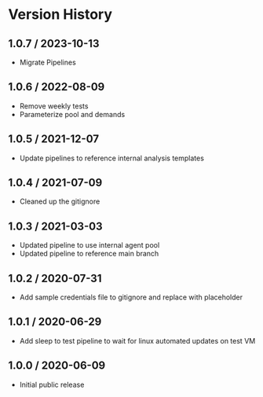 # Version History

## 1.0.7 / 2023-10-13

- Migrate Pipelines

## 1.0.6 / 2022-08-09

- Remove weekly tests
- Parameterize pool and demands

## 1.0.5 / 2021-12-07

- Update pipelines to reference internal analysis templates
  
## 1.0.4 / 2021-07-09

- Cleaned up the gitignore

## 1.0.3 / 2021-03-03

- Updated pipeline to use internal agent pool
- Updated pipeline to reference main branch

## 1.0.2 / 2020-07-31

- Add sample credentials file to gitignore and replace with placeholder

## 1.0.1 / 2020-06-29

- Add sleep to test pipeline to wait for linux automated updates on test VM

## 1.0.0 / 2020-06-09

- Initial public release

